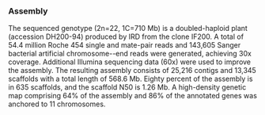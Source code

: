 ### Assembly

The sequenced genotype (2n=22, 1C=710 Mb) is a doubled-haploid plant
(accession DH200-94) produced by IRD from the clone IF200. A total of
54.4 million Roche 454 single and mate-pair reads and 143,605 Sanger
bacterial artificial chromosome--end reads were generated, achieving 30x
coverage. Additional Illumina sequencing data (60x) were used to improve
the assembly. The resulting assembly consists of 25,216 contigs and
13,345 scaffolds with a total length of 568.6 Mb. Eighty percent of the
assembly is in 635 scaffolds, and the scaffold N50 is 1.26 Mb. A
high-density genetic map comprising 64% of the assembly and 86% of the
annotated genes was anchored to 11 chromosomes.
